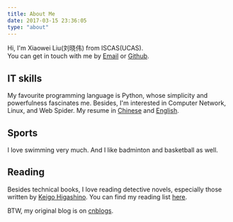 ```yaml
---
title: About Me
date: 2017-03-15 23:36:05
type: "about"
---
```


Hi, I'm Xiaowei Liu(刘晓伟) from ISCAS(UCAS).  
You can get in touch with me by [Email](mailto:liu_xiaowei@foxmail.com) or [Github](https://github.com/lxw0109).

## IT skills
My favourite programming language is Python, whose simplicity and powerfulness fascinates me. Besides, I'm interested in Computer Network, Linux, and Web Spider.
My resume in [Chinese](/resume_zh/) and [English](/resume_zh/).

## Sports
I love swimming very much. And I like badminton and basketball as well.

## Reading
Besides technical books, I love reading detective novels, especially those written by [Keigo Higashino](https://en.wikipedia.org/wiki/Keigo_Higashino). You can find my reading list [here](http://xiaoweiliu.cn/2016/08/08/Keigo-Higashino/).

BTW, my original blog is on [cnblogs](http://www.cnblogs.com/lxw0109).
